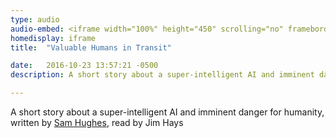 ```yaml
---
type: audio
audio-embed: <iframe width="100%" height="450" scrolling="no" frameborder="no" src="https://w.soundcloud.com/player/?url=https%3A//api.soundcloud.com/tracks/317842509&amp;auto_play=false&amp;hide_related=false&amp;show_comments=true&amp;show_user=true&amp;show_reposts=false&amp;visual=true"></iframe>
homedisplay: iframe
title:  "Valuable Humans in Transit"

date:   2016-10-23 13:57:21 -0500
description: A short story about a super-intelligent AI and imminent danger for humanity

---
```


A short story about a super-intelligent AI and imminent danger for humanity, written by [Sam Hughes](https://qntm.org/transit), read by Jim Hays
